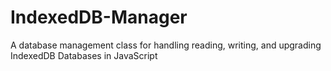 # IndexedDB-Manager
A database management class for handling reading, writing, and upgrading IndexedDB Databases in JavaScript
